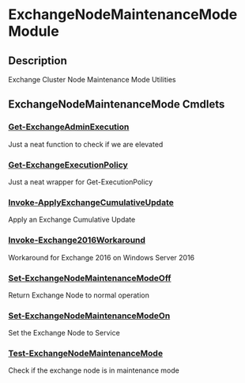 ﻿---
Module Name: ExchangeNodeMaintenanceMode
Module Guid: 1293bb34-f68a-46cb-ad98-11ab9dff2f07 00000000-0000-0000-0000-000000000000
Download Help Link: https://github.com/jhochwald/ExchangeNodeMaintenanceMode/release/ExchangeNodeMaintenanceMode/docs/ExchangeNodeMaintenanceMode.md
Help Version: 1.0.0.15
Locale: en-US
---

# ExchangeNodeMaintenanceMode Module
## Description
Exchange Cluster Node Maintenance Mode Utilities

## ExchangeNodeMaintenanceMode Cmdlets
### [Get-ExchangeAdminExecution](Get-ExchangeAdminExecution.md)
Just a neat function to check if we are elevated

### [Get-ExchangeExecutionPolicy](Get-ExchangeExecutionPolicy.md)
Just a neat wrapper for Get-ExecutionPolicy

### [Invoke-ApplyExchangeCumulativeUpdate](Invoke-ApplyExchangeCumulativeUpdate.md)
Apply an Exchange Cumulative Update

### [Invoke-Exchange2016Workaround](Invoke-Exchange2016Workaround.md)
Workaround for Exchange 2016 on Windows Server 2016

### [Set-ExchangeNodeMaintenanceModeOff](Set-ExchangeNodeMaintenanceModeOff.md)
Return Exchange Node to normal operation

### [Set-ExchangeNodeMaintenanceModeOn](Set-ExchangeNodeMaintenanceModeOn.md)
Set the Exchange Node to Service

### [Test-ExchangeNodeMaintenanceMode](Test-ExchangeNodeMaintenanceMode.md)
Check if the exchange node is in maintenance mode


